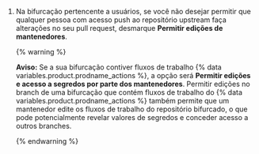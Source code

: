 1. Na bifurcação pertencente a usuários, se você não desejar permitir que qualquer pessoa com acesso push ao repositório upstream faça alterações no seu pull request, desmarque **Permitir edições de mantenedores**.

    {% warning %}

    **Aviso:** Se a sua bifurcação contiver fluxos de trabalho {% data variables.product.prodname_actions %}, a opção será **Permitir edições e acesso a segredos por parte dos mantenedores**. Permitir edições no branch de uma bifurcação que contém fluxos de trabalho do {% data variables.product.prodname_actions %} também permite que um mantenedor edite os fluxos de trabalho do repositório bifurcado, o que pode potencialmente revelar valores de segredos e conceder acesso a outros branches.

    {% endwarning %}
